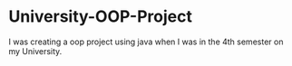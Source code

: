 # University-OOP-Project
I was creating a oop project using java when I was in the 4th semester on my University.
